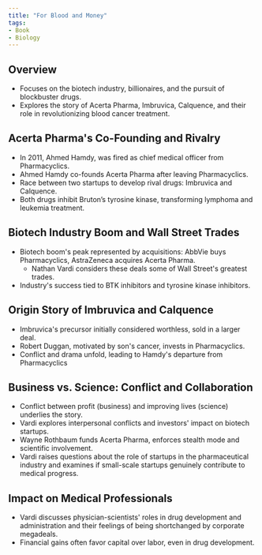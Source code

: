 ```yaml
---
title: "For Blood and Money"
tags:
- Book
- Biology
---
```

## Overview
- Focuses on the biotech industry, billionaires, and the pursuit of blockbuster drugs.
- Explores the story of Acerta Pharma, Imbruvica, Calquence, and their role in revolutionizing blood cancer treatment.
## Acerta Pharma's Co-Founding and Rivalry
- In 2011, Ahmed Hamdy, was fired as chief medical officer from Pharmacyclics.
- Ahmed Hamdy co-founds Acerta Pharma after leaving Pharmacyclics.
- Race between two startups to develop rival drugs: Imbruvica and Calquence.
- Both drugs inhibit Bruton’s tyrosine kinase, transforming lymphoma and leukemia treatment.
## Biotech Industry Boom and Wall Street Trades
- Biotech boom's peak represented by acquisitions: AbbVie buys Pharmacyclics, AstraZeneca acquires Acerta Pharma.
	- Nathan Vardi considers these deals some of Wall Street's greatest trades.
- Industry's success tied to BTK inhibitors and tyrosine kinase inhibitors.
## Origin Story of Imbruvica and Calquence
- Imbruvica's precursor initially considered worthless, sold in a larger deal.
- Robert Duggan, motivated by son's cancer, invests in Pharmacyclics.
- Conflict and drama unfold, leading to Hamdy's departure from Pharmacyclics

## Business vs. Science: Conflict and Collaboration
- Conflict between profit (business) and improving lives (science) underlies the story.
- Vardi explores interpersonal conflicts and investors' impact on biotech startups.
- Wayne Rothbaum funds Acerta Pharma, enforces stealth mode and scientific involvement.
- Vardi raises questions about the role of startups in the pharmaceutical industry and examines if small-scale startups genuinely contribute to medical progress.
## Impact on Medical Professionals
- Vardi discusses physician-scientists' roles in drug development and administration and their feelings of being shortchanged by corporate megadeals.
- Financial gains often favor capital over labor, even in drug development.